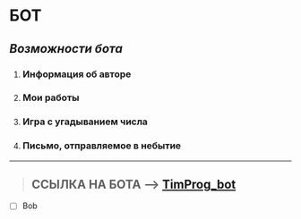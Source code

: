 # **БОТ**

## **_Возможности бота_**

1.  ### Информация об авторе
1.  ### Мои работы
1.  ### Игра с угадыванием числа
1.  ### Письмо, отправляемое в небытие

---

> ## ССЫЛКА НА БОТА --> [TimProg_bot](https://tele.click/@TimProg_bot "Нажми сюда ;)")

- [ ] Bob
